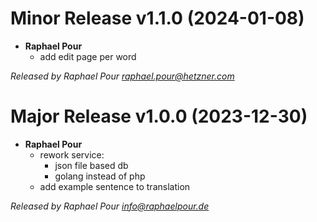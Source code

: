 # Minor Release v1.1.0 (2024-01-08)
  * **Raphael Pour**
    * add edit page per word

*Released by Raphael Pour <raphael.pour@hetzner.com>*

# Major Release v1.0.0 (2023-12-30)
  * **Raphael Pour**
    * rework service:
      * json file based db 
      * golang instead of php
    * add example sentence to translation

*Released by Raphael Pour <info@raphaelpour.de>*
